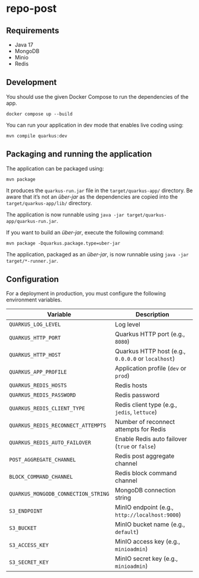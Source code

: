# repo-post

## Requirements

- Java 17
- MongoDB
- Minio
- Redis

## Development

You should use the given Docker Compose to run the dependencies of the app.

```shell script
docker compose up --build
```

You can run your application in dev mode that enables live coding using:
```shell script
mvn compile quarkus:dev
```

## Packaging and running the application

The application can be packaged using:
```shell script
mvn package
```
It produces the `quarkus-run.jar` file in the `target/quarkus-app/` directory.
Be aware that it’s not an _über-jar_ as the dependencies are copied into the `target/quarkus-app/lib/` directory.

The application is now runnable using `java -jar target/quarkus-app/quarkus-run.jar`.

If you want to build an _über-jar_, execute the following command:
```shell script
mvn package -Dquarkus.package.type=uber-jar
```

The application, packaged as an _über-jar_, is now runnable using `java -jar target/*-runner.jar`.

## Configuration

For a deployment in production, you must configure the following environment
variables.

| Variable                        | Description                                         |
|----------------------------------|-----------------------------------------------------|
| `QUARKUS_LOG_LEVEL`             | Log level                                           |
| `QUARKUS_HTTP_PORT`             | Quarkus HTTP port (e.g., `8080`)                    |
| `QUARKUS_HTTP_HOST`             | Quarkus HTTP host (e.g., `0.0.0.0` or `localhost`)  |
| `QUARKUS_APP_PROFILE`           | Application profile (`dev` or `prod`)               |
| `QUARKUS_REDIS_HOSTS`           | Redis hosts                                         |
| `QUARKUS_REDIS_PASSWORD`        | Redis password                                      |
| `QUARKUS_REDIS_CLIENT_TYPE`     | Redis client type (e.g., `jedis`, `lettuce`)        |
| `QUARKUS_REDIS_RECONNECT_ATTEMPTS` | Number of reconnect attempts for Redis            |
| `QUARKUS_REDIS_AUTO_FAILOVER`   | Enable Redis auto failover (`true` or `false`)      |
| `POST_AGGREGATE_CHANNEL`        | Redis post aggregate channel                        |
| `BLOCK_COMMAND_CHANNEL`         | Redis block command channel                         |
| `QUARKUS_MONGODB_CONNECTION_STRING` | MongoDB connection string                        |
| `S3_ENDPOINT`                   | MinIO endpoint (e.g., `http://localhost:9000`)       |
| `S3_BUCKET`                     | MinIO bucket name (e.g., `default`)                 |
| `S3_ACCESS_KEY`                 | MinIO access key (e.g., `minioadmin`)               |
| `S3_SECRET_KEY`                 | MinIO secret key (e.g., `minioadmin`)               |

